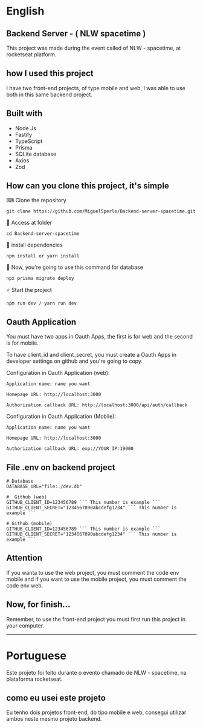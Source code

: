 # English 
<h2>Backend Server - ( NLW spacetime )</h2>

This project was made during the event called of NLW - spacetime, at rocketseat platform.

<h2>how I used this project</h2>

I have two front-end projects, of type mobile and web, I was able to use both in this same backend project.

<h2>Built with</h2>

<ul>
  <li>Node Js</li>
  <li>Fastify</li>
  <li>TypeScript</li>
  <li>Prisma</li>
  <li>SQLite database</li>
  <li>Axios</li>
  <li>Zod</li>
</ul>

<h2>How can you clone this project, it's simple</h2>


<p> ⌨ Clone the repository</p>

```
git clone https://github.com/MiguelSperle/Backend-server-spacetime.git
```

<p> 📂 Access at folder</p>

```
cd Backend-server-spacetime
```


<p> 📡 install dependencies</p>

```
npm install or yarn install
```

<p>📡 Now, you're going to use this command for database</p>

```
npx prisma migrate deploy
```



<p> ⭐ Start the project</p>

```
npm run dev / yarn run dev
```

<h2>Oauth Application</h2>
<p>You must have two apps in Oauth Apps, the first is for web and the second is for mobile. </p>
<p>To have client_id and client_secret, you must create a Oauth Apps in developer settings on github and you're going to copy.</p>

Configuration in Oauth Application (web):

```
Application name: name you want
```

```
Homepage URL: http://localhost:3000
```

```
Authorization callback URL: http://localhost:3000/api/auth/callback
```

Configuration in Oauth Application (Mobile):

```
Application name: name you want
```

```
Homepage URL: http://localhost:3000
```

```
Authorization callback URL: exp://YOUR IP:19000
```

<h2>File .env on backend project</h2>

```
# Database
DATABASE_URL="file:./dev.db"
```

```
#  Github (web)
GITHUB_CLIENT_ID=123456789 ``` This number is example ```
GITHUB_CLIENT_SECRET="1234567890abcdefg1234" ``` This number is example ```
```

```
# Github (mobile)
GITHUB_CLIENT_ID=123456789 ``` This number is example ```
GITHUB_CLIENT_SECRET="1234567890abcdefg1234" ``` This number is example ```
```

<h2>Attention</h2>
<p>
If you wanta to use the web project, you must comment the code env mobile 
and if you want to use the mobile project, you must comment the code env web.
</p>

<h2>Now, for finish...</h2>
<p>Remember, to use the front-end project you must first run this project in your computer.</p>

-----------------------------------------------------------------------------------------------------------------------

# Portuguese 

Este projeto foi feito durante o evento chamado de NLW - spacetime, na plataforma rocketseat.

<h2>como eu usei este projeto</h2>

Eu tenho dois projetos front-end, do tipo mobile e web, consegui utilizar ambos neste mesmo projeto backend.








